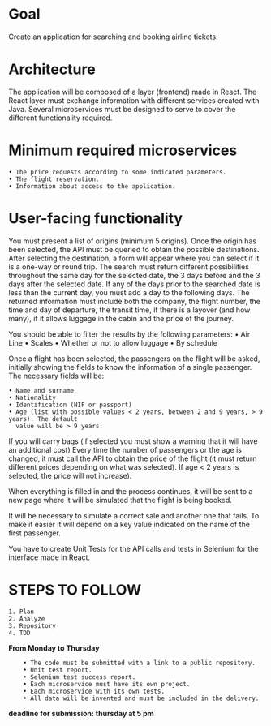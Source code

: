 # Goal
Create an application for searching and booking airline tickets.


# Architecture

The application will be composed of a layer (frontend) made in React.
The React layer must exchange information with different services created with Java. Several
microservices must be designed to serve to cover the different functionality required.


# Minimum required microservices

    • The price requests according to some indicated parameters.
    • The flight reservation.
    • Information about access to the application.
    
    
# User-facing functionality

You must present a list of origins (minimum 5 origins). Once the origin has been selected, the
API must be queried to obtain the possible destinations. After selecting the destination, a form
will appear where you can select if it is a one-way or round trip.
The search must return different possibilities throughout the same day for the selected date, the
3 days before and the 3 days after the selected date. If any of the days prior to the searched
date is less than the current day, you must add a day to the following days.
The returned information must include both the company, the flight number, the time and day
of departure, the transit time, if there is a layover (and how many), if it allows luggage in the
cabin and the price of the journey.

You should be able to filter the results by the following parameters:
    • Air Line
    • Scales
    • Whether or not to allow luggage
    • By schedule
    
Once a flight has been selected, the passengers on the flight will be asked, initially showing the
fields to know the information of a single passenger. The necessary fields will be:

    • Name and surname
    • Nationality
    • Identification (NIF or passport)
    • Age (list with possible values < 2 years, between 2 and 9 years, > 9 years). The default 
      value will be > 9 years.
      
If you will carry bags (if selected you must show a warning that it will have an additional cost)
Every time the number of passengers or the age is changed, it must call the API to obtain the
price of the flight (it must return different prices depending on what was selected). If age < 2
years is selected, the price will not increase).

When everything is filled in and the process continues, it will be sent to a new page where it will
be simulated that the flight is being booked.

It will be necessary to simulate a correct sale and another one that fails. To make it easier it will
depend on a key value indicated on the name of the first passenger.

You have to create Unit Tests for the API calls and tests in Selenium for the interface made in
React.

# STEPS TO FOLLOW

    1. Plan
    2. Analyze
    3. Repository
    4. TDD


**From Monday to Thursday**

        • The code must be submitted with a link to a public repository.
        • Unit test report.
        • Selenium test success report.
        • Each microservice must have its own project.
        • Each microservice with its own tests.
        • All data will be invented and must be included in the delivery.

**deadline for submission: thursday at 5 pm**
